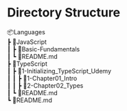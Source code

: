 # Directory Structure  

 📦Languages  
 ┣ 📂JavaScript  
 ┃ ┣ 📂Basic-Fundamentals  
 ┃ ┗ 📜README.md  
 ┣ 📂TypeScript  
 ┃ ┣ 📂1-Initializing_TypeScript_Udemy  
 ┃ ┃ ┣ 📂1-Chapter01_Intro  
 ┃ ┃ ┣ 📂2-Chapter02_Types  
 ┃ ┗ 📜README.md  
 ┗ 📜README.md  